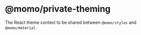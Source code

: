 # @momo/private-theming

The React theme context to be shared between `@momo/styles` and `@momo/material`.
